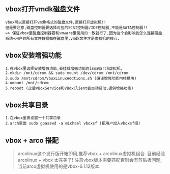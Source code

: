 ## vbox打开vmdk磁盘文件
```
vbox可以直接打开vmdk格式的磁盘文件,直接打开虚拟机!!
但是要注意,磁盘控制器要选择对应的SCSI控制器/IDE控制器,不能是SATA控制器!!
=> 保证vbox里磁盘控制器要和vmware里使用的一致就行了,因为这个会影响到怎么连接磁盘.
系统+用户的所有文件数据都在磁盘里,vmdk文件才是虚拟机的核心.
```

## vbox安装增强功能
```
1.在vbox里选择安装增强功能,会挂载增强功能的iso到arch虚拟机,
2.mkdir /mnt/cdrom && sudo mount /dev/cdrom /mnt/cdrom
3.sudo /mnt/cdrom/VboxLinuxAddtions.sh (编译增强功能内核模块)
4.umount /mnt/cdrom
5.reboot (之后VBoxService和VBoxClient会自动启动,提供增强功能)
```

## vbox共享目录
```
1.在vbox里面设置一个共享目录
2.arch里面 sudo gpasswd -a michael vboxsf (把用户加入vboxsf组)
```

## vbox + arco 搭配
> arcolinux这个发行版开箱即用,推荐vbox + arcolinux虚拟机组合.
> 目前经验 arcolinux + vbox 太完美了! 
> 注意vbox版本需要匹配否则会有剪贴板问题,当前arco虚拟机使用的是vbox-6.1.12版本.   



